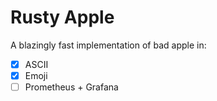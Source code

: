 # Rusty Apple

A blazingly fast implementation of bad apple in:
- [X] ASCII
- [X] Emoji
- [ ] Prometheus + Grafana
